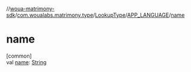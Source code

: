 //[woua-matrimony-sdk](../../../../index.md)/[com.woualabs.matrimony.type](../../index.md)/[LookupType](../index.md)/[APP_LANGUAGE](index.md)/[name](name.md)

# name

[common]\
val [name](name.md): [String](https://kotlinlang.org/api/latest/jvm/stdlib/kotlin/-string/index.html)
